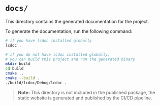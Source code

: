 # `docs/`

This directory contains the generated documentation for the project.

To generate the documentation, run the following command:

```bash
# if you have lcdoc installed globally
lcdoc .

# if you do not have lcdoc installed globally,
# you can build this project and run the generated binary
mkdir build
cd build
cmake ..
cmake --build .
./build/lcdoc/Debug/lcdoc .
```

> **Note:** This directory is not included in the published package, the static website is generated and published by the CI/CD pipeline.

